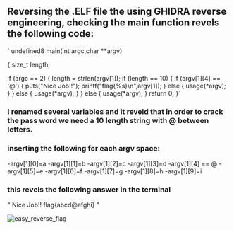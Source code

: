 ## Reversing the .ELF file the using GHIDRA reverse engineering, checking the main function revels the following code:
`
undefined8 main(int argc,char **argv)

{
  size_t length;
  
  if (argc == 2) {
    length = strlen(argv[1]);
    if (length == 10) {
      if (argv[1][4] == '@') {
        puts("Nice Job!!");
        printf("flag{%s}\n",argv[1]);
      }
      else {
        usage(*argv);
      }
    }
    else {
      usage(*argv);
    }
  }
  else {
    usage(*argv);
  }
  return 0;
}`


### I renamed several variables and it reveld that in order to crack the pass word we need a 10 length string with @ between letters.
### inserting the following for each argv space:

-argv[1][0]=a
-argv[1][1]=b
-argv[1][2]=c
-argv[1][3]=d
-argv[1][4] == @
-argv[1][5]=e
-argv[1][6]=f
-argv[1][7]=g
-argv[1][8]=h
-argv[1][9]=i

### this revels the following answer in the terminal 

"
Nice Job!!
flag{abcd@efghi}
"

![easy_reverse_flag](https://user-images.githubusercontent.com/30953572/184820208-cd49bfac-9469-447d-a470-37b4f63d155d.png)
